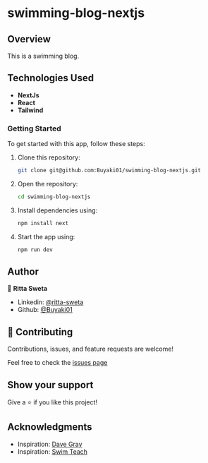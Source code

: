 # swimming-blog-nextjs

## Overview
This is a swimming blog.

## Technologies Used
- **NextJs**
- **React**
- **Tailwind**

### Getting Started
To get started with this app, follow these steps:

1. Clone this repository: 
    ```bash 
    git clone git@github.com:Buyaki01/swimming-blog-nextjs.git
    ```

2. Open the repository: 
    ```bash 
    cd swimming-blog-nextjs
    ```

3. Install dependencies using: 
    ```bash 
    npm install next
    ```

4. Start the app using: 
    ```bash 
    npm run dev
    ``` 

## Author
👤 **Ritta Sweta**

- Linkedin: [@ritta-sweta](https://www.linkedin.com/in/ritta-sweta/)
- Github: [@Buyaki01](https://github.com/Buyaki01)

## 🤝 Contributing

Contributions, issues, and feature requests are welcome!

Feel free to check the [issues page](https://github.com/Buyaki01/swimming-blog-nextjs/issues)

## Show your support

Give a ⭐️ if you like this project!

## Acknowledgments
- Inspiration: [Dave Gray](https://www.youtube.com/@DaveGrayTeachesCode)
- Inspiration: [Swim Teach](https://www.swim-teach.com)
